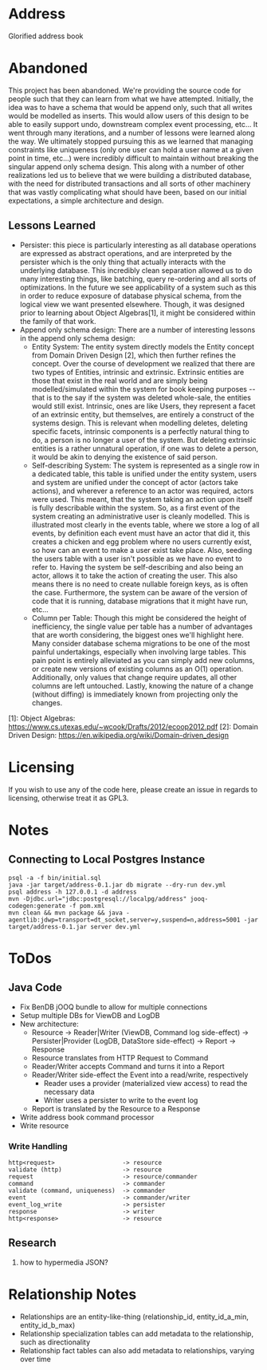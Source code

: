 # Address
Glorified address book

# Abandoned
This project has been abandoned. We're providing the source code for people such that they can learn from what we have
attempted. Initially, the idea was to have a schema that would be append only, such that all writes would be modelled as
inserts. This would allow users of this design to be able to easily support undo, downstream complex event processing, 
etc... It went through many iterations, and a number of lessons were learned along the way. We ultimately stopped 
pursuing this as we learned that managing constraints like uniqueness (only one user can hold a user name at a given 
point in time, etc...) were incredibly difficult to maintain without breaking the singular append only schema design.
This along with a number of other realizations led us to believe that we were building a distributed database, with the
need for distributed transactions and all sorts of other machinery that was vastly complicating what should have been, 
based on our initial expectations, a simple architecture and design.

## Lessons Learned

* Persister: this piece is particularly interesting as all database operations are expressed as abstract operations, and
  are interpreted by the persister which is the only thing that actually interacts with the underlying database. This 
  incredibly clean separation allowed us to do many interesting things, like batching, query re-ordering and all sorts 
  of optimizations. In the future we see applicability of a system such as this in order to reduce exposure of database
  physical schema, from the logical view we want presented elsewhere. Though, it was designed prior to learning about 
  Object Algebras[1], it might be considered within the family of that work.
* Append only schema design: There are a number of interesting lessons in the append only schema design:
  * Entity System: The entity system directly models the Entity concept from Domain Driven Design [2], which then further
    refines the concept. Over the course of development we realized that there are two types of Entities, intrinsic and 
    extrinsic. Extrinsic entities are those that exist in the real world and are simply being modelled/simulated within 
    the system for book keeping purposes -- that is to the say if the system was deleted whole-sale, the entities would
    still exist. Intrinsic, ones are like Users, they represent a facet of an extrinsic entity, but themselves, are 
    entirely a construct of the systems design. This is relevant when modelling deletes, deleting specific facets,
    intrinsic components is a perfectly natural thing to do, a person is no longer a user of the system. But deleting
    extrinsic entities is a rather unnatural operation, if one was to delete a person, it would be akin to denying the 
    existence of said person.
  * Self-describing System: The system is represented as a single row in a dedicated table, this table is unified under 
    the entity system, users and system are unified under the concept of actor (actors take actions), and wherever a 
    reference to an actor was required, actors were used. This meant, that the system taking an action upon itself is
    fully describable within the system. So, as a first event of the system creating an administrative user is cleanly
    modelled. This is illustrated most clearly in the events table, where we store a log of all events, by definition 
    each event must have an actor that did it, this creates a chicken and egg problem where no users currently exist,
    so how can an event to make a user exist take place. Also, seeding the users table with a user isn't possible as
    we have no event to refer to. Having the system be self-describing and also being an actor, allows it to take the
    action of creating the user. This also means there is no need to create nullable foreign keys, as is often the case.
    Furthermore, the system can be aware of the version of code that it is running, database migrations that it might
    have run, etc...
  * Column per Table: Though this might be considered the height of inefficiency, the single value per table has a number
    of advantages that are worth considering, the biggest ones we'll highlight here. Many consider database schema 
    migrations to be one of the most painful undertakings, especially when involving large tables. This pain point is
    entirely alleviated as you can simply add new columns, or create new versions of existing columns as an O(1)
    operation. Additionally, only values that change require updates, all other columns are left untouched. Lastly,
    knowing the nature of a change (without diffing) is immediately known from projecting only the changes.

[1]: Object Algebras: https://www.cs.utexas.edu/~wcook/Drafts/2012/ecoop2012.pdf
[2]: Domain Driven Design: https://en.wikipedia.org/wiki/Domain-driven_design

# Licensing

If you wish to use any of the code here, please create an issue in regards to licensing, otherwise treat it as GPL3.

# Notes
## Connecting to Local Postgres Instance
```
psql -a -f bin/initial.sql
java -jar target/address-0.1.jar db migrate --dry-run dev.yml
psql address -h 127.0.0.1 -d address
mvn -Djdbc.url="jdbc:postgresql://localpg/address" jooq-codegen:generate -f pom.xml
mvn clean && mvn package && java -agentlib:jdwp=transport=dt_socket,server=y,suspend=n,address=5001 -jar target/address-0.1.jar server dev.yml 
```

# ToDos
## Java Code
* Fix BenDB jOOQ bundle to allow for multiple connections
* Setup multiple DBs for ViewDB and LogDB
* New architecture:
    * Resource -> Reader|Writer (ViewDB, Command log side-effect) -> Persister|Provider (LogDB, DataStore side-effect) -> Report -> Response
    * Resource translates from HTTP Request to Command
    * Reader/Writer accepts Command and turns it into a Report
    * Reader/Writer side-effect the Event into a read/write, respectively
        * Reader uses a provider (materialized view access) to read the necessary data
        * Writer uses a persister to write to the event log
    * Report is translated by the Resource to a Response
* Write address book command processor
* Write resource

### Write Handling
```
http<request>                   -> resource
validate (http)                 -> resource
request                         -> resource/commander
command                         -> commander
validate (command, uniqueness)  -> commander
event                           -> commander/writer
event_log_write                 -> persister
response                        -> writer
http<response>                  -> resource
```

## Research
1) how to hypermedia JSON?

# Relationship Notes
* Relationships are an entity-like-thing (relationship_id, entity_id_a_min, entity_id_b_max)
* Relationship specialization tables can add metadata to the relationship, such as directionality
* Relationship fact tables can also add metadata to relationships, varying over time

